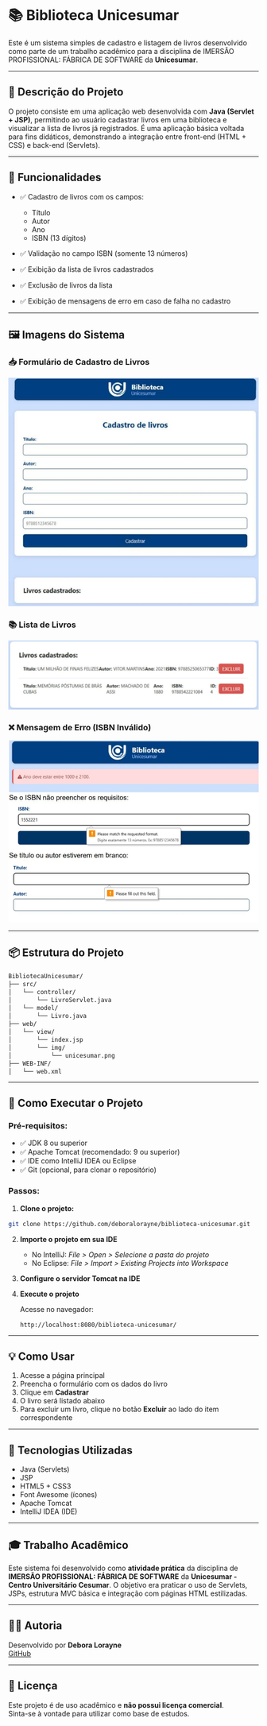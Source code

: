 # 📚 Biblioteca Unicesumar

Este é um sistema simples de cadastro e listagem de livros desenvolvido como parte de um trabalho acadêmico para a disciplina de IMERSÃO PROFISSIONAL: FÁBRICA DE SOFTWARE da **Unicesumar**.

---

## 🧾 Descrição do Projeto

O projeto consiste em uma aplicação web desenvolvida com **Java (Servlet + JSP)**, permitindo ao usuário cadastrar livros em uma biblioteca e visualizar a lista de livros já registrados. É uma aplicação básica voltada para fins didáticos, demonstrando a integração entre front-end (HTML + CSS) e back-end (Servlets).

---

## 🎯 Funcionalidades

- ✅ Cadastro de livros com os campos:
  - Título
  - Autor
  - Ano
  - ISBN (13 dígitos)

- ✅ Validação no campo ISBN (somente 13 números)
- ✅ Exibição da lista de livros cadastrados
- ✅ Exclusão de livros da lista
- ✅ Exibição de mensagens de erro em caso de falha no cadastro

---

## 🖼️ Imagens do Sistema

### 📥 Formulário de Cadastro de Livros
![Formulário](screenshots/formulario-cadastro.png)

### 📚 Lista de Livros
![Lista](screenshots/lista-livros.png)

### ❌ Mensagem de Erro (ISBN Inválido)
![Erro](screenshots/mensagem-erro.png)

---

## 📦 Estrutura do Projeto

```
BibliotecaUnicesumar/
├── src/
│   └── controller/
│       └── LivroServlet.java
│   └── model/
│       └── Livro.java
├── web/
│   └── view/
│       └── index.jsp
│       └── img/
│           └── unicesumar.png
├── WEB-INF/
│   └── web.xml
```

---

## 🚀 Como Executar o Projeto

### Pré-requisitos:

- ✅ JDK 8 ou superior
- ✅ Apache Tomcat (recomendado: 9 ou superior)
- ✅ IDE como IntelliJ IDEA ou Eclipse
- ✅ Git (opcional, para clonar o repositório)

### Passos:

1. **Clone o projeto:**

```bash
git clone https://github.com/deboralorayne/biblioteca-unicesumar.git
```

2. **Importe o projeto em sua IDE**

   - No IntelliJ: *File > Open > Selecione a pasta do projeto*
   - No Eclipse: *File > Import > Existing Projects into Workspace*

3. **Configure o servidor Tomcat na IDE**

4. **Execute o projeto**

   Acesse no navegador:
   ```
   http://localhost:8080/biblioteca-unicesumar/
   ```

---

## 💡 Como Usar

1. Acesse a página principal
2. Preencha o formulário com os dados do livro
3. Clique em **Cadastrar**
4. O livro será listado abaixo
5. Para excluir um livro, clique no botão **Excluir** ao lado do item correspondente

---

## 📘 Tecnologias Utilizadas

- Java (Servlets)
- JSP
- HTML5 + CSS3
- Font Awesome (ícones)
- Apache Tomcat
- IntelliJ IDEA (IDE)

---

## 🎓 Trabalho Acadêmico

Este sistema foi desenvolvido como **atividade prática** da disciplina de **IMERSÃO PROFISSIONAL: FÁBRICA DE SOFTWARE** da **Unicesumar - Centro Universitário Cesumar**. O objetivo era praticar o uso de Servlets, JSPs, estrutura MVC básica e integração com páginas HTML estilizadas.

---

## 👩‍💻 Autoria

Desenvolvido por **Debora Lorayne**  
[GitHub](https://github.com/deboralorayne)

---

## 📄 Licença

Este projeto é de uso acadêmico e **não possui licença comercial**.  
Sinta-se à vontade para utilizar como base de estudos.
